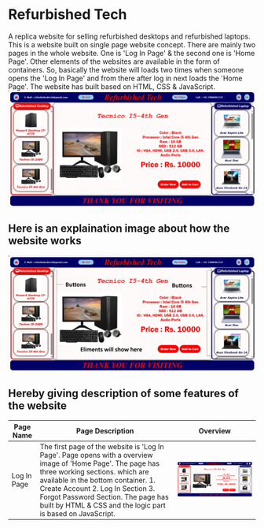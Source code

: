 # Refurbished Tech
A replica website for selling refurbished desktops and refurbished laptops. This is a website built on single page website concept. There are mainly two pages in the whole website. One is 'Log In Page' & the second one is 'Home Page'. Other elements of the websites are available in the form of containers. So, basically the website will loads two times when someone opens the 'Log In Page' and from there after log in next loads the 'Home Page'. The website has built based on HTML, CSS & JavaScript. 
<img src ="https://github.com/SubhranshuMukhopadhyay/Refurbished-Tech/blob/main/Resource%20Images/Refurbished%20Tech%20Description%20Image.jpg" alt="MLBC">

## Here is an explaination image about how the website works
<img src ="https://github.com/SubhranshuMukhopadhyay/Refurbished-Tech/blob/main/Resource%20Images/Refurbished%20Tech%20Expalination.jpg" alt="MLBC">

## Hereby giving description of some features of the website
| Page Name | Page Description | Overview |
| - | - | - |
| Log In Page | The first page of the website is 'Log In Page'. Page opens with a overview image of 'Home Page'. The page has three working sections. which are available in the bottom container. 1. Create Account 2. Log In Section 3. Forgot Password Section. The page has built by HTML & CSS and the logic part is based on JavaScript. | <img src ="https://github.com/SubhranshuMukhopadhyay/Refurbished-Tech/blob/main/Resource%20Images/Refurbished%20Tech%20Description%20Image.jpg" alt="MLBC"> |

